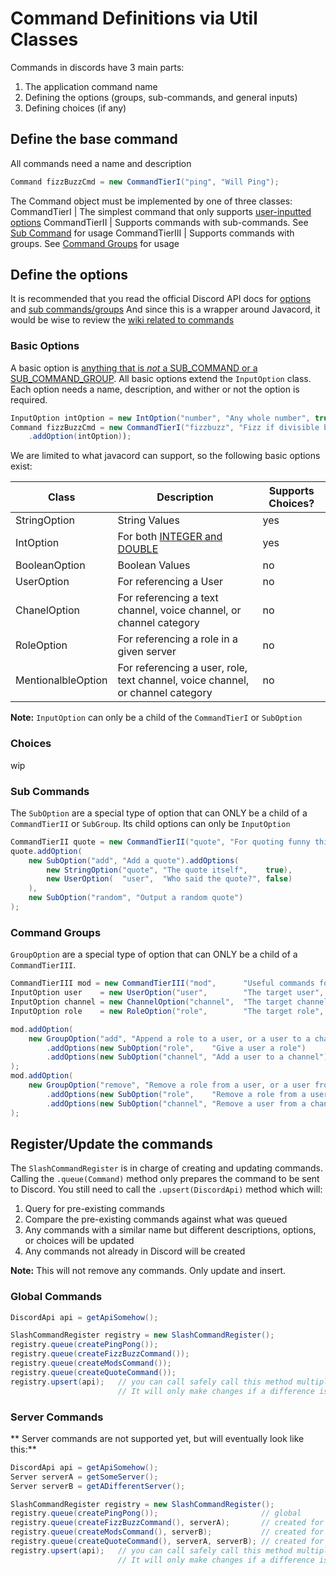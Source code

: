 # Command Definitions via Util Classes
Commands in discords have 3 main parts:
1. The application command name
2. Defining the options (groups, sub-commands, and general inputs)
3. Defining choices (if any)

## Define the base command
All commands need a name and description
```java
Command fizzBuzzCmd = new CommandTierI("ping", "Will Ping");
```
The Command object must be implemented by one of three classes:
CommandTierI | The simplest command that only supports [user-inputted options](#basic-options)
CommandTierII | Supports commands with sub-commands. See [Sub Command](#sub-commands) for usage
CommandTierIII | Supports commands with groups. See [Command Groups](#command-groups) for usage


## Define the options
It is recommended that you read the official Discord API docs for [options](https://discord.com/developers/docs/interactions/application-commands#application-command-object-application-command-option-structure) and [sub commands/groups](https://discord.com/developers/docs/interactions/application-commands#subcommands-and-subcommand-groups)
And since this is a wrapper around Javacord, it would be wise to review the [wiki related to commands](https://javacord.org/wiki/basic-tutorials/interactions/commands.html)
### Basic Options
A basic option is [anything that is *not* a SUB_COMMAND or a SUB_COMMAND_GROUP](https://discord.com/developers/docs/interactions/application-commands#application-command-object-application-command-option-type). 
All basic options extend the `InputOption` class. 
Each option needs a name, description, and wither or not the option is required.
```java
InputOption intOption = new IntOption("number", "Any whole number", true);
Command fizzBuzzCmd = new CommandTierI("fizzbuzz", "Fizz if divisible by 3, Buzz if divisible by 5")
    .addOption(intOption));
```
We are limited to what javacord can support, so the following basic options exist:

Class | Description | Supports Choices?
----- | ----------- | -----------------
StringOption | String Values | yes
IntOption | For both [INTEGER and DOUBLE](https://discord.com/developers/docs/interactions/application-commands#application-command-object-application-command-option-type) | yes
BooleanOption | Boolean Values | no
UserOption | For referencing a User | no
ChanelOption | For referencing a text channel, voice channel, or channel category | no
RoleOption | For referencing a role in a given server | no
MentionalbleOption | For referencing a user, role, text channel, voice channel, or channel category | no

**Note:** `InputOption` can only be a child of the `CommandTierI` or `SubOption`
### Choices
wip
### Sub Commands
The `SubOption` are a special type of option that can ONLY be a child of a `CommandTierII` or `SubGroup`. 
Its child options can only be `InputOption`
```java
CommandTierII quote = new CommandTierII("quote", "For quoting funny things in the server");
quote.addOption(
    new SubOption("add", "Add a quote").addOptions(
        new StringOption("quote", "The quote itself",    true),
        new UserOption(  "user",  "Who said the quote?", false)
    ),
    new SubOption("random", "Output a random quote")
);
```
### Command Groups
`GroupOption` are a special type of option that can ONLY be a child of a `CommandTierIII`. 
```java
CommandTierIII mod = new CommandTierIII("mod",      "Useful commands for the server mods");
InputOption user    = new UserOption("user",        "The target user",      true);
InputOption channel = new ChannelOption("channel",  "The target channel",   true);
InputOption role    = new RoleOption("role",        "The target role",      true);

mod.addOption(
    new GroupOption("add", "Append a role to a user, or a user to a channel")
        .addOptions(new SubOption("role",    "Give a user a role")          .addOptions(user, role))
        .addOptions(new SubOption("channel", "Add a user to a channel")     .addOptions(user, channel))
);
mod.addOption(
    new GroupOption("remove", "Remove a role from a user, or a user from a channel")
        .addOptions(new SubOption("role",    "Remove a role from a user")   .addOptions(user, role))
        .addOptions(new SubOption("channel", "Remove a user from a channel").addOptions(user, channel))
);
```
## Register/Update the commands
The `SlashCommandRegister` is in charge of creating and updating commands. 
Calling the `.queue(Command)` method only prepares the command to be sent to Discord. You still need to call the `.upsert(DiscordApi)` method which will:
1. Query for pre-existing commands
2. Compare the pre-existing commands against what was queued
3. Any commands with a similar name but different descriptions, options, or choices will be updated
4. Any commands not already in Discord will be created

**Note:** This will not remove any commands. Only update and insert. 

### Global Commands
```java
DiscordApi api = getApiSomehow();

SlashCommandRegister registry = new SlashCommandRegister();
registry.queue(createPingPong());
registry.queue(createFizzBuzzCommand());
registry.queue(createModsCommand());
registry.queue(createQuoteCommand());
registry.upsert(api);   // you can call safely call this method multiple times. 
                        // It will only make changes if a difference is detected
```
### Server Commands
** Server commands are not supported yet, but will eventually look like this:**
```java
DiscordApi api = getApiSomehow();
Server serverA = getSomeServer();
Server serverB = getADifferentServer();

SlashCommandRegister registry = new SlashCommandRegister();
registry.queue(createPingPong());                       // global
registry.queue(createFizzBuzzCommand(), serverA);       // created for serverA only
registry.queue(createModsCommand(), serverB);           // created for serverB only
registry.queue(createQuoteCommand(), serverA, serverB); // created for both server A and B
registry.upsert(api);   // you can call safely call this method multiple times. 
                        // It will only make changes if a difference is detected
```